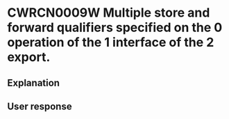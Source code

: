 # CWRCN0009W Multiple store and forward qualifiers specified on the 0 operation of the 1 interface of the 2 export.

## Explanation

## User response